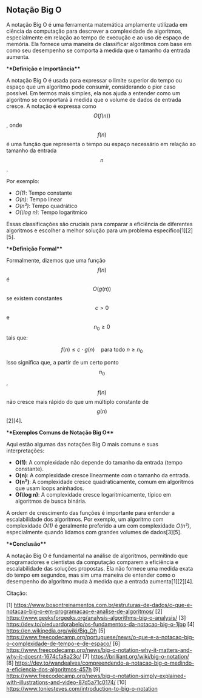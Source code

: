 ## Notação Big O

A notação Big O é uma ferramenta matemática amplamente utilizada em ciência da computação para descrever a complexidade de algoritmos, especialmente em relação ao tempo de execução e ao uso de espaço de memória. Ela fornece uma maneira de classificar algoritmos com base em como seu desempenho se comporta à medida que o tamanho da entrada aumenta.

\***\*Definição e Importância\*\***

A notação Big O é usada para expressar o limite superior do tempo ou espaço que um algoritmo pode consumir, considerando o pior caso possível. Em termos mais simples, ela nos ajuda a entender como um algoritmo se comportará à medida que o volume de dados de entrada cresce. A notação é expressa como $$ O(f(n)) $$, onde $$ f(n) $$ é uma função que representa o tempo ou espaço necessário em relação ao tamanho da entrada $$ n $$.

Por exemplo:

- _O(1)_: Tempo constante
- _O(n)_: Tempo linear
- _O(n²)_: Tempo quadrático
- _O(\log n)_: Tempo logarítmico

Essas classificações são cruciais para comparar a eficiência de diferentes algoritmos e escolher a melhor solução para um problema específico[1][2][5].

\***\*Definição Formal\*\***

Formalmente, dizemos que uma função $$ f(n) $$ é $$ O(g(n)) $$ se existem constantes $$ c > 0 $$ e $$ n_0 \geq 0 $$ tais que:

$$
f(n) \leq c \cdot g(n) \quad \text{para todo } n \geq n_0
$$

Isso significa que, a partir de um certo ponto $$ n_0 $$, $$ f(n) $$ não cresce mais rápido do que um múltiplo constante de $$ g(n) $$[2][4].

\***\*Exemplos Comuns de Notação Big O\*\***

Aqui estão algumas das notações Big O mais comuns e suas interpretações:

- **O(1)**: A complexidade não depende do tamanho da entrada (tempo constante).
- **O(n)**: A complexidade cresce linearmente com o tamanho da entrada.
- **O(n²)**: A complexidade cresce quadraticamente, comum em algoritmos que usam loops aninhados.
- **O(\log n)**: A complexidade cresce logaritmicamente, típico em algoritmos de busca binária.

A ordem de crescimento das funções é importante para entender a escalabilidade dos algoritmos. Por exemplo, um algoritmo com complexidade _O(1)_ é geralmente preferido a um com complexidade _O(n²)_, especialmente quando lidamos com grandes volumes de dados[3][5].

\***\*Conclusão\*\***

A notação Big O é fundamental na análise de algoritmos, permitindo que programadores e cientistas da computação comparem a eficiência e escalabilidade das soluções propostas. Ela não fornece uma medida exata do tempo em segundos, mas sim uma maneira de entender como o desempenho do algoritmo muda à medida que a entrada aumenta[1][2][4].

Citação:

[1] https://www.bosontreinamentos.com.br/estruturas-de-dados/o-que-e-notacao-big-o-em-programacao-e-analise-de-algoritmos/
[2] https://www.geeksforgeeks.org/analysis-algorithms-big-o-analysis/
[3] https://dev.to/oieduardorabelo/os-fundamentos-da-notacao-big-o-1jbp
[4] https://en.wikipedia.org/wiki/Big_Oh
[5] https://www.freecodecamp.org/portuguese/news/o-que-e-a-notacao-big-o-complexidade-de-tempo-e-de-espaco/
[6] https://www.freecodecamp.org/news/big-o-notation-why-it-matters-and-why-it-doesnt-1674cfa8a23c/
[7] https://brilliant.org/wiki/big-o-notation/
[8] https://dev.to/wandealves/compreendendo-a-notacao-big-o-medindo-a-eficiencia-dos-algoritmos-457h
[9] https://www.freecodecamp.org/news/big-o-notation-simply-explained-with-illustrations-and-video-87d5a71c0174/
[10] https://www.toniesteves.com/introduction-to-big-o-notation
